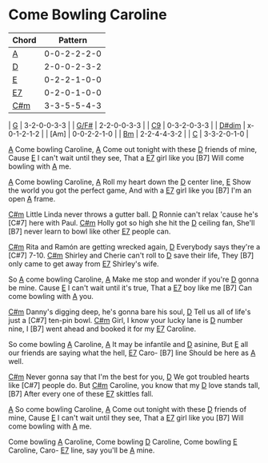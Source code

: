 # Come Bowling Caroline

| Chord | Pattern |
| --- | --- |
| [A] | <a name="A">0-0-2-2-2-0</a> |
| [D] | <a name="D">2-0-0-2-3-2</a> |
| [E] | <a name="E">0-2-2-1-0-0</a> |
| [E7] | <a name="E7">0-2-0-1-0-0</a> |
| [C#m] | <a name="C#m">3-3-5-5-4-3</a> |

| [G] | <a name="G">3-2-0-0-3-3</a> |
| [G/F#] | <a name="G/F#">2-2-0-0-3-3</a> |
| [C9] | <a name="C9">0-3-2-0-3-3</a> |
| [D#dim] | <a name="D#dim">x-0-1-2-1-2</a> |
| [Am] | <a name="Am">0-0-2-2-1-0</a> |
| [Bm] | <a name="Bm">2-2-4-4-3-2</a> |
| [C] | <a name="C">3-3-2-0-1-0</a> |

[A]: #A
[D]: #D
[E]: #E
[E7]: #E7
[C#m]: #C#m

[G]: #G
[G/F#]: #G/F#
[C9]: #C9
[D#dim]: #D#dim
[Bm]: #Bm
[C]: #C

[A] Come bowling Caroline,
[A] Come out tonight with these [D] friends of mine,
Cause [E] I can't wait until they see,
That a [E7] girl like you [B7]
Will come bowling with [A] me.

[A] Come bowling Caroline,
[A] Roll my heart down the [D] center line,
[E] Show the world you got the perfect game,
And with a [E7] girl like you [B7]
I'm an open [A] frame.

[C#m] Little Linda never throws a gutter ball.
[D] Ronnie can't relax 'cause he's [C#7] here with Paul.
[C#m] Holly got so high she hit the [D] ceiling fan,
She'll [B7] never learn to bowl like other [E7] people can.

[C#m] Rita and Ramón are getting wrecked again,
[D] Everybody says they're a [C#7] 7-10.
[C#m] Shirley and Cherie can't roll to [D] save their life,
They [B7] only came to get away from [E7] Shirley's wife.

So [A] come bowling Caroline,
[A] Make me stop and wonder if you're [D] gonna be mine.
Cause [E] I can't wait until it's true,
That a [E7] boy like me [B7]
Can come bowling with [A] you.

[C#m] Danny's digging deep, he's gonna bare his soul,
[D] Tell us all of life's just a [C#7] ten-pin bowl.
[C#m] Girl, I know your lucky lane is [D] number nine,
I [B7] went ahead and booked it for my [E7] Caroline.

So come bowling [A] Caroline,
[A] It may be infantile and [D] asinine,
But [E] all our friends are saying what the hell, [E7]
Caro- [B7] line
Should be here as [A] well.

[C#m] Never gonna say that I'm the best for you,
[D] We got troubled hearts like [C#7] people do.
But [C#m] Caroline, you know that my [D] love stands tall,
[B7] After every one of these [E7] skittles fall.

[A] So come bowling Caroline,
[A] Come out tonight with these [D] friends of mine,
Cause [E] I can't wait until they see,
That a [E7] girl like you [B7]
Will come bowling with [A] me.

Come bowling [A] Caroline,
Come bowling [D] Caroline,
Come bowling [E] Caroline,
Caro- [E7] line, say you'll be [A] mine.